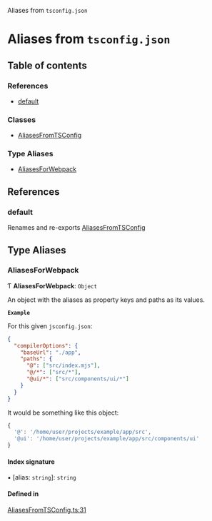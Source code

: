 Aliases from `tsconfig.json`

# Aliases from `tsconfig.json`

## Table of contents

### References

- [default](README.md#default)

### Classes

- [AliasesFromTSConfig](classes/AliasesFromTSConfig.md)

### Type Aliases

- [AliasesForWebpack](README.md#aliasesforwebpack)

## References

### default

Renames and re-exports [AliasesFromTSConfig](classes/AliasesFromTSConfig.md)

## Type Aliases

### AliasesForWebpack

Ƭ **AliasesForWebpack**: `Object`

An object with the aliases as property keys and paths as its values.

**`Example`**

For this given `jsconfig.json`:
```json
{
  "compilerOptions": {
    "baseUrl": "./app",
    "paths": {
      "@": ["src/index.mjs"],
      "@/*": ["src/*"],
      "@ui/*": ["src/components/ui/*"]
    }
  }
}
```
It would be something like this object:
```js
{
  '@': '/home/user/projects/example/app/src',
  '@ui': '/home/user/projects/example/app/src/components/ui'
}
```

#### Index signature

▪ [alias: `string`]: `string`

#### Defined in

[AliasesFromTSConfig.ts:31](https://github.com/VitorLuizC/aliases-from-tsconfig/blob/148683b91c7eb2b354f0a9d4ca0fc9b9348c2b69/src/AliasesFromTSConfig.ts#L31)
